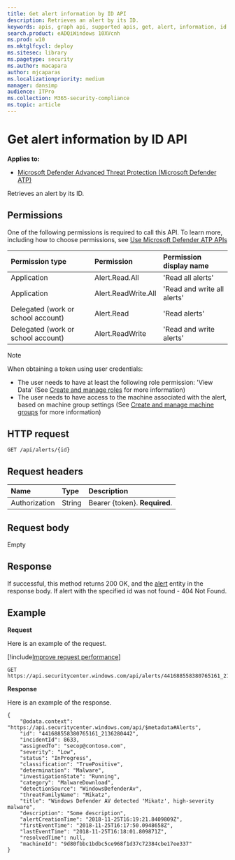 ```yaml
---
title: Get alert information by ID API
description: Retrieves an alert by its ID.
keywords: apis, graph api, supported apis, get, alert, information, id
search.product: eADQiWindows 10XVcnh
ms.prod: w10
ms.mktglfcycl: deploy
ms.sitesec: library
ms.pagetype: security
ms.author: macapara
author: mjcaparas
ms.localizationpriority: medium
manager: dansimp
audience: ITPro
ms.collection: M365-security-compliance 
ms.topic: article
---
```


# Get alert information by ID API

**Applies to:**

- [Microsoft Defender Advanced Threat Protection (Microsoft Defender ATP)](https://go.microsoft.com/fwlink/p/?linkid=2069559)

Retrieves an alert by its ID.

## Permissions
One of the following permissions is required to call this API. To learn more, including how to choose permissions, see [Use Microsoft Defender ATP APIs](apis-intro.md)

Permission type |	Permission	|	Permission display name
:---|:---|:---
Application |	Alert.Read.All |	'Read all alerts'
Application |	Alert.ReadWrite.All |	'Read and write all alerts'
Delegated (work or school account) | Alert.Read | 'Read alerts'
Delegated (work or school account) | Alert.ReadWrite | 'Read and write alerts'

>[!Note]
> When obtaining a token using user credentials:
>- The user needs to have at least the following role permission: 'View Data' (See [Create and manage roles](user-roles.md) for more information)
>- The user needs to have access to the machine associated with the alert, based on machine group settings (See [Create and manage machine groups](machine-groups.md) for more information)

## HTTP request
```
GET /api/alerts/{id}
```

## Request headers

Name | Type | Description
:---|:---|:---
Authorization | String | Bearer {token}. **Required**.


## Request body
Empty

## Response
If successful, this method returns 200 OK, and the [alert](alerts.md) entity in the response body. If alert with the specified id was not found - 404 Not Found.


## Example

**Request**

Here is an example of the request.

[!include[Improve request performance](improverequestperformance-new.md)]

```
GET https://api.securitycenter.windows.com/api/alerts/441688558380765161_2136280442
```

**Response**

Here is an example of the response.


```
{
    "@odata.context": "https://api.securitycenter.windows.com/api/$metadata#Alerts",
    "id": "441688558380765161_2136280442",
	"incidentId": 8633,
	"assignedTo": "secop@contoso.com",
	"severity": "Low",
	"status": "InProgress",
	"classification": "TruePositive",
	"determination": "Malware",
	"investigationState": "Running",
	"category": "MalwareDownload",
	"detectionSource": "WindowsDefenderAv",
	"threatFamilyName": "Mikatz",
	"title": "Windows Defender AV detected 'Mikatz', high-severity malware",
	"description": "Some description",
	"alertCreationTime": "2018-11-25T16:19:21.8409809Z",
	"firstEventTime": "2018-11-25T16:17:50.0948658Z",
	"lastEventTime": "2018-11-25T16:18:01.809871Z",
	"resolvedTime": null,
	"machineId": "9d80fbbc1bdbc5ce968f1d37c72384cbe17ee337"
}

```
